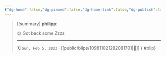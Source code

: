 ```yaml
---
{"dg-home":false,"dg-pinned":false,"dg-home-link":false,"dg-publish":true,"type":"blip","disabled rules":["yaml-title","yaml-title-alias","file-name-heading"],"title":"philipp on mastodon @ 2023-02-05","created-date":"2023-02-05T07:46:50","id":109811021282081700,"updated-date":"2025-05-02T08:50:43","dg-path":"blips/109811021282081701.md","permalink":"/blips/109811021282081701/","dgPassFrontmatter":true,"created":"2023-02-05T07:46:50","updated":"2025-05-02T08:50:43"}
---
```


> [!summary] **philipp**:
>
> 🌞 Got back some Zzzs
> - - -
>
> 🗓️ `Sun, Feb 5, 2023` · [[public/blips/109811021282081701\|🔗]]
{ #blip}

